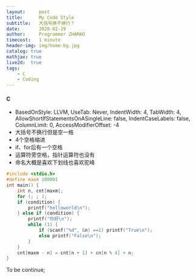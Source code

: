 ```yaml
---
layout:     post
title:      My Code Style
subtitle:   大括号换不换行？
date:       2020-02-29
author:     Programmer ZHAMAO
timecost:   1 minute
header-img: img/home-bg.jpg
catalog: true
mathjax: true
live2d:  true
tags:
    - C
    - Coding
---
```


#### C
- BasedOnStyle: LLVM, UseTab: Never, IndentWidth: 4, TabWidth: 4, AllowShortIfStatementsOnASingleLine: false, IndentCaseLabels: false, ColumnLimit: 0, AccessModifierOffset: -4
- 大括号不换行但是空一格
- 4个空格缩进
- if、for后有一个空格
- 运算符旁空格，指针运算符也没有
- 命名大概是喜欢下划线也喜欢驼峰

```c
#include <stdio.h>
#define maxm 100001
int main() {
    int n, cnt[maxm];
    for (; ; );
    if (condition) {
        printf("helloworld\n");
    } else if (condition) {
        printf("你好\n");
        while (1) {
            if (scanf("%d", &n) ==1) printf("True\n");
            else printf("False\n");
        }
    }
    cnt[maxm - n] = cnt[n + 1] + cn[n % 4] + n;
}
```


To be continue;